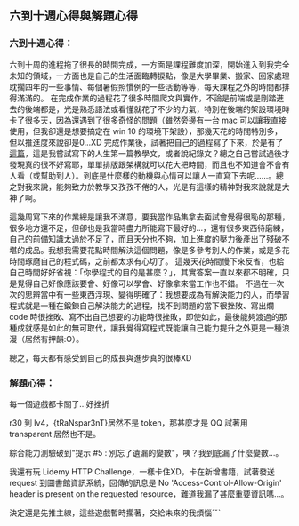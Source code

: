 ## 六到十週心得與解題心得

### 六到十週心得：

六到十周的進程拖了很長的時間完成，一方面是課程難度加深，開始進入到我完全未知的領域，一方面也是自己的生活面臨轉捩點，像是大學畢業、搬家、回家處理耽擱四年的一些事情、每個暑假照慣例的一些活動等等，每天課程之外的時間都排得滿滿的。
在完成作業的過程花了很多時間爬文與實作，不論是前端或是剛踏進去的後端都是，光是熟悉語法或看懂就花了不少的力氣，特別在後端的架設環境時卡了很多天，因為還遇到了很多奇怪的問題（雖然旁邊有一台 mac 可以讓我直接使用，但我卻還是想要搞定在 win 10 的環境下架設），那幾天花的時間特別多，但以推進度來說卻是0...XD
完成作業後，試著把自己的過程寫了下來，於是有了[這篇](https://hackmd.io/@Whf4qkiyTPyC06ZmeXVFeg/Sy4EBVVbS)，這是我嘗試寫下的人生第一篇教學文，或者說紀錄文？總之自己嘗試過後才發現真的很不好寫耶，單單排版跟架構就可以花大把時間，而且也不知道會不會有人看（或幫助到人）。到底是什麼樣的動機與心情可以讓人一直寫下去呢......。總之對我來說，能夠致力於教學又孜孜不倦的人，光是有這樣的精神對我來說就是大神了啊。

這幾周寫下來的作業總是讓我不滿意，要我當作品集拿去面試會覺得很恥的那種，很多地方還不足，但卻也是我當時盡力所能寫下最好的...，還有很多東西待磨練，自己的前備知識太過於不足了，而且天分也不夠，加上進度的壓力後產出了殘破不堪的成品。我想我需要花點時間解決這個問題，像是多參考別人的作業，或是多花時間琢磨自己的程式碼，之前都太求有心切了。
這幾天花時間慢下來反省，也給自己時間好好省視：「你學程式的目的是甚麼？」，其實答案一直以來都不明確，只是覺得自己好像應該要會、好像可以學會、好像拿來當工作也不錯。
不過在一次次的思辨當中有一些東西浮現、變得明確了：我想要成為有解決能力的人，而學習程式就是一種在鍛鍊自己解決能力的過程，找不到問題的當下很挫敗、寫出爛 code 時很挫敗、寫不出自己想要的功能時很挫敗，即使如此，最後能夠渡過的那種成就感是如此的無可取代，讓我覺得寫程式既能讓自己能力提升之外更是一種浪漫（居然有押韻:O）。

總之，每天都有感受到自己的成長與進步真的很棒XD 

### 解題心得：

每一個遊戲都卡關了...好挫折

r30 到 lv4，{tRaNspar3nT}居然不是 token，那甚麼才是 QQ 試著用 transparent 居然也不是。

綜合能力測驗破到"提示 #5 : 別忘了遺漏的變數"，咦？我到底漏了什麼變數...。

我還有玩 Lidemy HTTP Challenge，一樣卡住XD，卡在新增書籍，試著發送 request 到圖書館資訊系統，回傳的訊息是 No 'Access-Control-Allow-Origin' header is present on the requested resource，難道我漏了甚麼重要資訊嗎...。

決定還是先推主線，這些遊戲暫時擱著，交給未來的我煩惱ˊˇˋ

